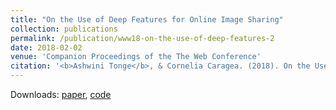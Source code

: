 ```yaml
---
title: "On the Use of Deep Features for Online Image Sharing"
collection: publications
permalink: /publication/www18-on-the-use-of-deep-features-2
date: 2018-02-02
venue: 'Companion Proceedings of the The Web Conference'
citation: '<b>Ashwini Tonge</b>, & Cornelia Caragea. (2018). On the Use of Deep Features for Online Image Sharing. <i>In Companion Proceedings of the The Web Conference 2018</i>, 329-343.'
---
```


Downloads: [paper](http://ashwinitonge.github.io/files/privacy-aware-tag.pdf), [code](https://github.com/ashwinitonge/privacy-aware-tag-rec)

